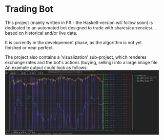 # Trading Bot

This project (mainly written in F# - the Haskell-version will follow soon) is dedicated to an automated bot designed to trade with shares/currencies/...
based on historical and/or live data.

It is currently in the developement phase, as the algorithm is not yet finished or near perfect.

The project also contains a 'visualization' sub-project, which renderes exchange rates and the bot's actions (buying, selling) into a large image file.
An example output could look as follows:
![alt](output.png)
